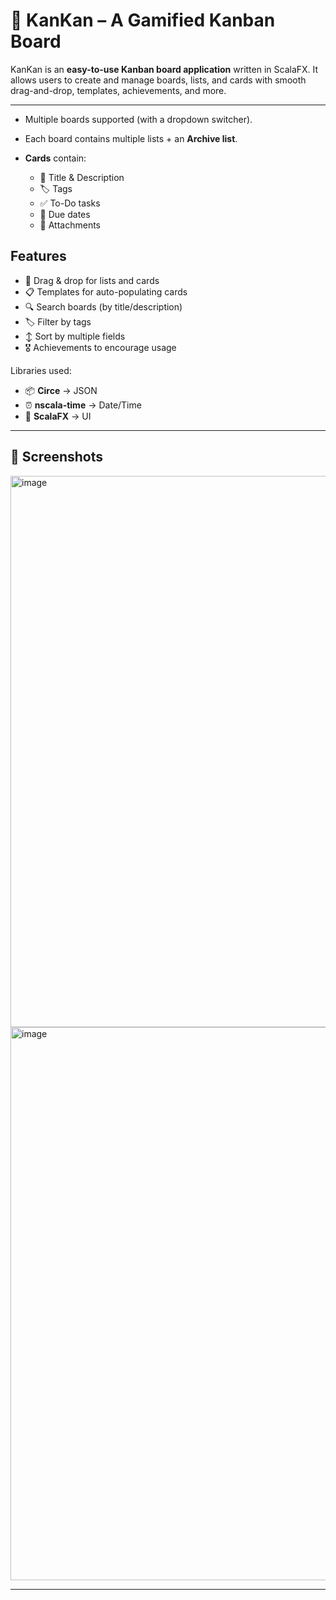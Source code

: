 # 🌟 KanKan – A Gamified Kanban Board

KanKan is an **easy-to-use Kanban board application** written in ScalaFX.
It allows users to create and manage boards, lists, and cards with smooth drag-and-drop, templates, achievements, and more.

---


* Multiple boards supported (with a dropdown switcher).
* Each board contains multiple lists + an **Archive list**.

* **Cards** contain:

  * 📝 Title & Description
  * 🏷️ Tags
  * ✅ To-Do tasks
  * 📅 Due dates
  * 📎 Attachments

## Features

  * 🔄 Drag & drop for lists and cards
  * 📋 Templates for auto-populating cards
  * 🔍 Search boards (by title/description)
  * 🏷️ Filter by tags
  * ↕️ Sort by multiple fields
  * 🎖️ Achievements to encourage usage

 
Libraries used:

* 📦 **Circe** → JSON
* ⏰ **nscala-time** → Date/Time
* 🎨 **ScalaFX** → UI

---

## 📸 Screenshots
<img width="1630" height="882" alt="image" src="https://github.com/user-attachments/assets/19ab0c58-37d2-4b30-8de7-d656a21dd66a" />

<img width="1629" height="885" alt="image" src="https://github.com/user-attachments/assets/dc58b721-1904-4b1b-8614-63a2d6061810" />


---

